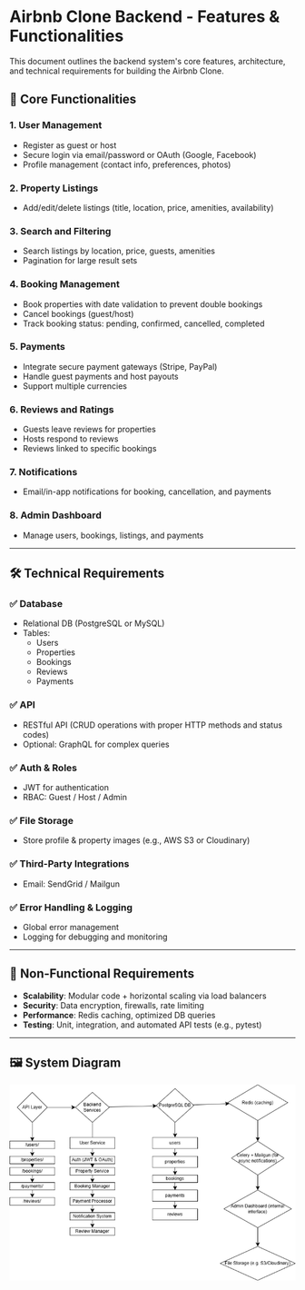 # Airbnb Clone Backend - Features & Functionalities

This document outlines the backend system's core features, architecture, and technical requirements for building the Airbnb Clone.

## 🔑 Core Functionalities

### 1. User Management
- Register as guest or host
- Secure login via email/password or OAuth (Google, Facebook)
- Profile management (contact info, preferences, photos)

### 2. Property Listings
- Add/edit/delete listings (title, location, price, amenities, availability)

### 3. Search and Filtering
- Search listings by location, price, guests, amenities
- Pagination for large result sets

### 4. Booking Management
- Book properties with date validation to prevent double bookings
- Cancel bookings (guest/host)
- Track booking status: pending, confirmed, cancelled, completed

### 5. Payments
- Integrate secure payment gateways (Stripe, PayPal)
- Handle guest payments and host payouts
- Support multiple currencies

### 6. Reviews and Ratings
- Guests leave reviews for properties
- Hosts respond to reviews
- Reviews linked to specific bookings

### 7. Notifications
- Email/in-app notifications for booking, cancellation, and payments

### 8. Admin Dashboard
- Manage users, bookings, listings, and payments

---

## 🛠️ Technical Requirements

### ✅ Database
- Relational DB (PostgreSQL or MySQL)
- Tables:
  - Users
  - Properties
  - Bookings
  - Reviews
  - Payments

### ✅ API
- RESTful API (CRUD operations with proper HTTP methods and status codes)
- Optional: GraphQL for complex queries

### ✅ Auth & Roles
- JWT for authentication
- RBAC: Guest / Host / Admin

### ✅ File Storage
- Store profile & property images (e.g., AWS S3 or Cloudinary)

### ✅ Third-Party Integrations
- Email: SendGrid / Mailgun

### ✅ Error Handling & Logging
- Global error management
- Logging for debugging and monitoring

---

## 🚀 Non-Functional Requirements

- **Scalability**: Modular code + horizontal scaling via load balancers
- **Security**: Data encryption, firewalls, rate limiting
- **Performance**: Redis caching, optimized DB queries
- **Testing**: Unit, integration, and automated API tests (e.g., pytest)

---

## 🖼 System Diagram

![Airbnb Backend Features Diagram](./airbnb-backend-features.png)
